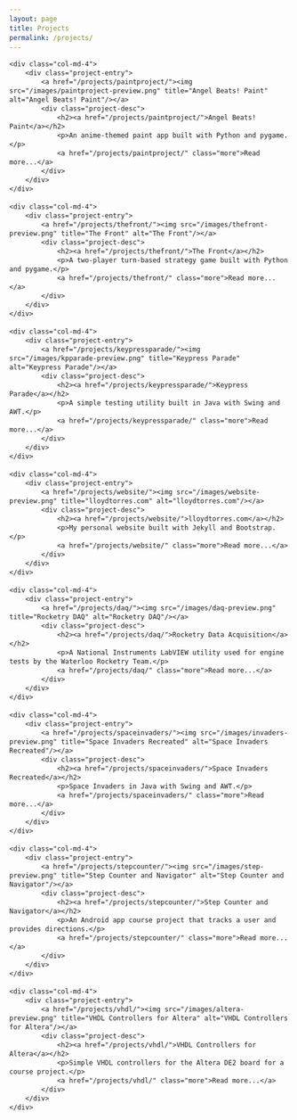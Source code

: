 ```yaml
---
layout: page
title: Projects
permalink: /projects/
---
```


<div class="row">

    <div class="col-md-4">
        <div class="project-entry">
            <a href="/projects/paintproject/"><img src="/images/paintproject-preview.png" title="Angel Beats! Paint" alt="Angel Beats! Paint"/></a>
            <div class="project-desc">
                <h2><a href="/projects/paintproject/">Angel Beats! Paint</a></h2>
                <p>An anime-themed paint app built with Python and pygame.</p>
                <a href="/projects/paintproject/" class="more">Read more...</a>
            </div>
        </div>
    </div>

    <div class="col-md-4">
        <div class="project-entry">
            <a href="/projects/thefront/"><img src="/images/thefront-preview.png" title="The Front" alt="The Front"/></a>
            <div class="project-desc">
                <h2><a href="/projects/thefront/">The Front</a></h2>
                <p>A two-player turn-based strategy game built with Python and pygame.</p>
                <a href="/projects/thefront/" class="more">Read more...</a>
            </div>
        </div>
    </div>

    <div class="col-md-4">
        <div class="project-entry">
            <a href="/projects/keypressparade/"><img src="/images/kpparade-preview.png" title="Keypress Parade" alt="Keypress Parade"/></a>
            <div class="project-desc">
                <h2><a href="/projects/keypressparade/">Keypress Parade</a></h2>
                <p>A simple testing utility built in Java with Swing and AWT.</p>
                <a href="/projects/keypressparade/" class="more">Read more...</a>
            </div>
        </div>
    </div>

    <div class="col-md-4">
        <div class="project-entry">
            <a href="/projects/website/"><img src="/images/website-preview.png" title="lloydtorres.com" alt="lloydtorres.com"/></a>
            <div class="project-desc">
                <h2><a href="/projects/website/">lloydtorres.com</a></h2>
                <p>My personal website built with Jekyll and Bootstrap.</p>
                <a href="/projects/website/" class="more">Read more...</a>
            </div>
        </div>
    </div>

    <div class="col-md-4">
        <div class="project-entry">
            <a href="/projects/daq/"><img src="/images/daq-preview.png" title="Rocketry DAQ" alt="Rocketry DAQ"/></a>
            <div class="project-desc">
                <h2><a href="/projects/daq/">Rocketry Data Acquisition</a></h2>
                <p>A National Instruments LabVIEW utility used for engine tests by the Waterloo Rocketry Team.</p>
                <a href="/projects/daq/" class="more">Read more...</a>
            </div>
        </div>
    </div>

    <div class="col-md-4">
        <div class="project-entry">
            <a href="/projects/spaceinvaders/"><img src="/images/invaders-preview.png" title="Space Invaders Recreated" alt="Space Invaders Recreated"/></a>
            <div class="project-desc">
                <h2><a href="/projects/spaceinvaders/">Space Invaders Recreated</a></h2>
                <p>Space Invaders in Java with Swing and AWT.</p>
                <a href="/projects/spaceinvaders/" class="more">Read more...</a>
            </div>
        </div>
    </div>

    <div class="col-md-4">
        <div class="project-entry">
            <a href="/projects/stepcounter/"><img src="/images/step-preview.png" title="Step Counter and Navigator" alt="Step Counter and Navigator"/></a>
            <div class="project-desc">
                <h2><a href="/projects/stepcounter/">Step Counter and Navigator</a></h2>
                <p>An Android app course project that tracks a user and provides directions.</p>
                <a href="/projects/stepcounter/" class="more">Read more...</a>
            </div>
        </div>
    </div>

    <div class="col-md-4">
        <div class="project-entry">
            <a href="/projects/vhdl/"><img src="/images/altera-preview.png" title="VHDL Controllers for Altera" alt="VHDL Controllers for Altera"/></a>
            <div class="project-desc">
                <h2><a href="/projects/vhdl/">VHDL Controllers for Altera</a></h2>
                <p>Simple VHDL controllers for the Altera DE2 board for a course project.</p>
                <a href="/projects/vhdl/" class="more">Read more...</a>
            </div>
        </div>
    </div>
</div>
